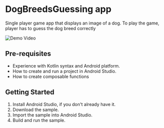DogBreedsGuessing app
=================================

Single player game app that displays an image of a dog. To play the game, player has to guess
the dog breed correctly

![Demo Video](assets/demo.gif)

Pre-requisites
--------------
* Experience with Kotlin syntax and Android platform.
* How to create and run a project in Android Studio.
* How to create composable functions


Getting Started
---------------
1. Install Android Studio, if you don't already have it.
2. Download the sample.
3. Import the sample into Android Studio.
4. Build and run the sample.